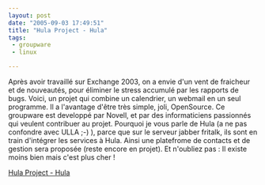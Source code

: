 ```yaml
---
layout: post
date: "2005-09-03 17:49:51"
title: "Hula Project - Hula"
tags:
 - groupware
 - linux

---
```


Après avoir travaillé sur Exchange 2003, on a envie d'un vent de fraicheur et de nouveautés, pour éliminer le stress accumulé par les rapports de bugs. Voici, un projet qui combine un calendrier, un webmail en un seul programme. Il a l'avantage d'être très simple, joli, OpenSource. Ce groupware est developpé par Novell, et par des informaticiens passionnés qui veulent contribuer au projet. Pourquoi je vous parle de Hula (a ne pas confondre avec ULLA ;-) ), parce que sur le serveur jabber fritalk, ils sont en train d'intégrer les services à Hula. Ainsi une platefrome de contacts et de gestion sera proposée (reste encore en projet). Et n'oubliez pas : Il existe moins bien mais c'est plus cher !

[Hula Project - Hula](http://www.hula-project.org/Hula_Server)
